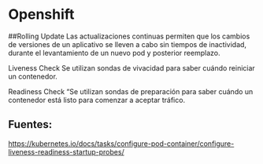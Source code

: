 # Openshift

##Rolling Update
Las actualizaciones continuas permiten que los cambios de versiones de un aplicativo se lleven a cabo sin tiempos de inactividad, durante el levantamiento de un nuevo pod y posterior reemplazo.
  
Liveness Check
Se utilizan sondas de vivacidad para saber cuándo reiniciar un contenedor.

Readiness Check
“Se utilizan sondas de preparación para saber cuándo un contenedor está listo para comenzar a aceptar tráfico.










## Fuentes:
https://kubernetes.io/docs/tasks/configure-pod-container/configure-liveness-readiness-startup-probes/
